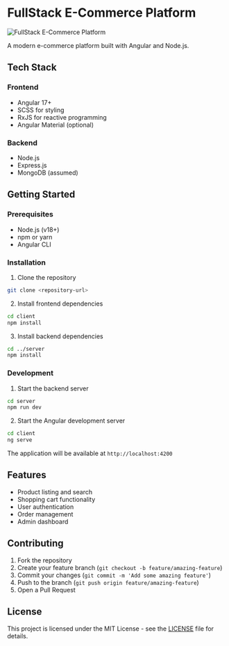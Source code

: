 # FullStack E-Commerce Platform

![FullStack E-Commerce Platform](https://github.com/yasin-erkan/Clothing-Angular/blob/main/Clothing.gif)



A modern e-commerce platform built with Angular and Node.js.

## Tech Stack

### Frontend

- Angular 17+
- SCSS for styling
- RxJS for reactive programming
- Angular Material (optional)

### Backend

- Node.js
- Express.js
- MongoDB (assumed)



## Getting Started

### Prerequisites

- Node.js (v18+)
- npm or yarn
- Angular CLI

### Installation

1. Clone the repository

```bash
git clone <repository-url>
```

2. Install frontend dependencies

```bash
cd client
npm install
```

3. Install backend dependencies

```bash
cd ../server
npm install
```

### Development

1. Start the backend server

```bash
cd server
npm run dev
```

2. Start the Angular development server

```bash
cd client
ng serve
```

The application will be available at `http://localhost:4200`

## Features

- Product listing and search
- Shopping cart functionality
- User authentication
- Order management
- Admin dashboard

## Contributing

1. Fork the repository
2. Create your feature branch (`git checkout -b feature/amazing-feature`)
3. Commit your changes (`git commit -m 'Add some amazing feature'`)
4. Push to the branch (`git push origin feature/amazing-feature`)
5. Open a Pull Request

## License

This project is licensed under the MIT License - see the [LICENSE](LICENSE) file for details.
